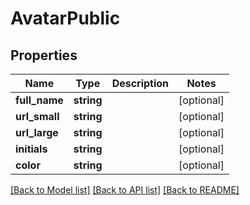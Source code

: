 # AvatarPublic

## Properties
Name | Type | Description | Notes
------------ | ------------- | ------------- | -------------
**full_name** | **string** |  | [optional] 
**url_small** | **string** |  | [optional] 
**url_large** | **string** |  | [optional] 
**initials** | **string** |  | [optional] 
**color** | **string** |  | [optional] 

[[Back to Model list]](../README.md#documentation-for-models) [[Back to API list]](../README.md#documentation-for-api-endpoints) [[Back to README]](../README.md)


